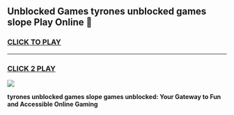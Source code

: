 
## Unblocked Games tyrones unblocked games slope Play Online 👋
<h3>
<a href="https://news.freeplayer.one?title=tyrones_unblocked_games_slope&ref=17F">CLICK TO PLAY</a></h3>
<hr>

<h3>
<a href="https://news.freeplayer.one?title=tyrones_unblocked_games_slope&ref=17F">CLICK 2 PLAY</a>
  
</h3>

<a href="https://news.freeplayer.one?title=tyrones_unblocked_games_slope&ref=17F/"><img src="https://clearcache.store/games.png"></a>


**tyrones unblocked games slope games unblocked: Your Gateway to Fun and Accessible Online Gaming**
